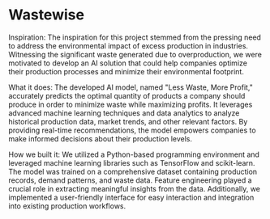 # Wastewise

Inspiration:
The inspiration for this project stemmed from the pressing need to address the environmental impact of excess production in industries. Witnessing the significant waste generated due to overproduction, we were motivated to develop an AI solution that could help companies optimize their production processes and minimize their environmental footprint.

What it does:
The developed AI model, named "Less Waste, More Profit," accurately predicts the optimal quantity of products a company should produce in order to minimize waste while maximizing profits. It leverages advanced machine learning techniques and data analytics to analyze historical production data, market trends, and other relevant factors. By providing real-time recommendations, the model empowers companies to make informed decisions about their production levels.

How we built it:
We utilized a Python-based programming environment and leveraged machine learning libraries such as TensorFlow and scikit-learn. The model was trained on a comprehensive dataset containing production records, demand patterns, and waste data. Feature engineering played a crucial role in extracting meaningful insights from the data. Additionally, we implemented a user-friendly interface for easy interaction and integration into existing production workflows.
